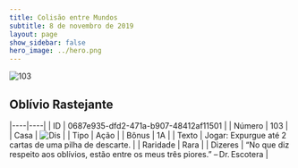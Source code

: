 ```yaml
---
title: Colisão entre Mundos
subtitle: 8 de novembro de 2019
layout: page
show_sidebar: false
hero_image: ../hero.png
---
```


![103](https://cdn.keyforgegame.com/media/card_front/pt/452_103_VF46P947P7FV_pt.png)

## Oblívio Rastejante

|----|----|
| ID | 0687e935-dfd2-471a-b907-48412af11501 |
| Número | 103 |
| Casa | ![Dis](https://archonarcana.com/images/thumb/e/e8/Dis.png/22px-Dis.png "Dis") |
| Tipo | Ação |
| Bônus | 1A |
| Texto | Jogar: Expurgue até 2 cartas de uma pilha de descarte. |
| Raridade | Rara |
| Dizeres | “No que diz respeito aos oblívios,  estão entre os meus três piores.”  – Dr. Escotera |
